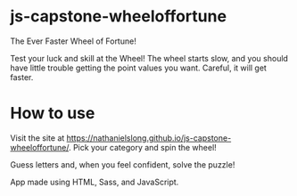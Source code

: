 # js-capstone-wheeloffortune

The Ever Faster Wheel of Fortune!

Test your luck and skill at the Wheel! The wheel starts slow, and you should have little trouble getting the point values you want. 
Careful, it will get faster.

# How to use

Visit the site at https://nathanielslong.github.io/js-capstone-wheeloffortune/. Pick your category and spin the wheel! 

Guess letters and, when you feel confident, solve the puzzle!

App made using HTML, Sass, and JavaScript.
